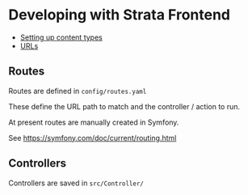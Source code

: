 # Developing with Strata Frontend

* [Setting up content types](content-schema.md)
* [URLs](urls.md) 

## Routes

Routes are defined in `config/routes.yaml`

These define the URL path to match and the controller / action to run.

At present routes are manually created in Symfony.  

See https://symfony.com/doc/current/routing.html

## Controllers

Controllers are saved in `src/Controller/` 
